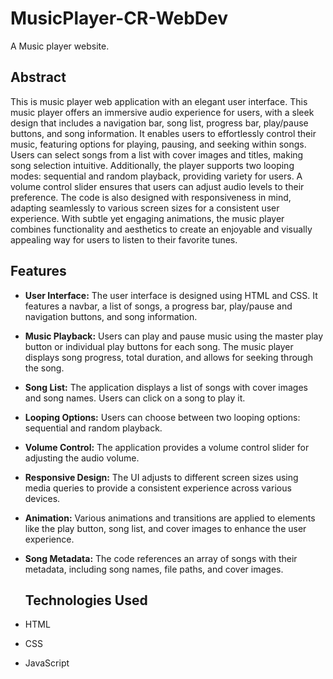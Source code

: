 # MusicPlayer-CR-WebDev
A Music player website.

## Abstract
This is music player web application with an elegant user interface. This music player offers an immersive audio experience for users, with a sleek design that includes a navigation bar, song list, progress bar, play/pause buttons, and song information. It enables users to effortlessly control their music, featuring options for playing, pausing, and seeking within songs. Users can select songs from a list with cover images and titles, making song selection intuitive. Additionally, the player supports two looping modes: sequential and random playback, providing variety for users. A volume control slider ensures that users can adjust audio levels to their preference. The code is also designed with responsiveness in mind, adapting seamlessly to various screen sizes for a consistent user experience. With subtle yet engaging animations, the music player combines functionality and aesthetics to create an enjoyable and visually appealing way for users to listen to their favorite tunes.

## Features
 - **User Interface:** The user interface is designed using HTML and CSS. It features a navbar, a list of songs, a progress bar, play/pause and navigation buttons, and song information.

- **Music Playback:** Users can play and pause music using the master play button or individual play buttons for each song. The music player displays song progress, total duration, and allows for seeking through the song.

- **Song List:** The application displays a list of songs with cover images and song names. Users can click on a song to play it.

- **Looping Options:** Users can choose between two looping options: sequential and random playback.

- **Volume Control:** The application provides a volume control slider for adjusting the audio volume.

- **Responsive Design:** The UI adjusts to different screen sizes using media queries to provide a consistent experience across various devices.

- **Animation:** Various animations and transitions are applied to elements like the play button, song list, and cover images to enhance the user experience.

- **Song Metadata:** The code references an array of songs with their metadata, including song names, file paths, and cover images.

  ## Technologies Used

- HTML
- CSS
- JavaScript
